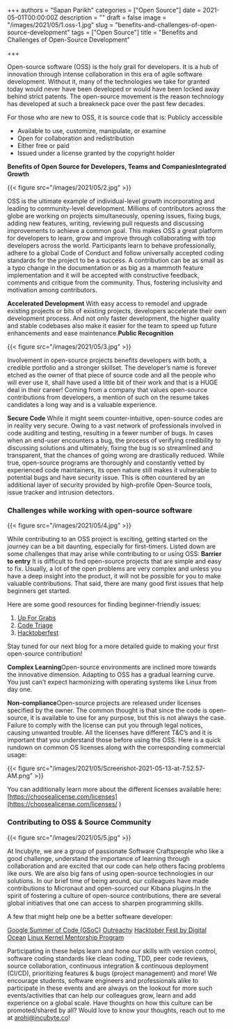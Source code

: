 +++
authors = "Sapan Parikh"
categories = ["Open Source"]
date = 2021-05-01T00:00:00Z
description = ""
draft = false
image = "/images/2021/05/1.oss-1.jpg"
slug = "benefits-and-challenges-of-open-source-development"
tags = ["Open Source"]
title = "Benefits and Challenges of Open-Source Development"

+++


Open-source software (OSS) is the holy grail for developers. It is a hub of innovation through intense collaboration in this era of agile software development. Without it, many of the technologies we take for granted today would never have been developed or would have been locked away behind strict patents. The open-source movement is the reason technology has developed at such a breakneck pace over the past few decades.

For those who are new to OSS, it is source code that is: Publicly accessible

* Available to use, customize, manipulate, or examine
* Open for collaboration and redistribution
* Either free or paid
* Issued under a license granted by the copyright holder

**Benefits of Open Source for Developers, Teams and Companies********Integrated Growth******

{{< figure src="/images/2021/05/2.jpg" >}}

OSS is the ultimate example of individual-level growth incorporating and leading to community-level development. Millions of contributors across the globe are working on projects simultaneously, opening issues, fixing bugs, adding new features, writing, reviewing pull requests and discussing improvements to achieve a common goal. This makes OSS a great platform for developers to learn, grow and improve through collaborating with top developers across the world. Participants learn to behave professionally, adhere to a global Code of Conduct and follow universally accepted coding standards for the project to be a success.   A contribution can be as small as a typo change in the documentation or as big as a mammoth feature implementation and it will be accepted with constructive feedback, comments and critique from the community. Thus, fostering inclusivity and motivation among contributors.

******Accelerated Development****** With easy access to remodel and upgrade existing projects or bits of existing projects, developers accelerate their own development process. And not only faster development, the higher quality and stable codebases also make it easier for the team to speed up future enhancements and ease maintenance.******Public Recognition******

{{< figure src="/images/2021/05/3.jpg" >}}

Involvement in open-source projects benefits developers with both, a credible portfolio and a stronger skillset. The developer’s name is forever etched as the owner of that piece of source code and all the people who will ever use it, shall have used a little bit of their work and that is a HUGE deal in their career!   Coming from a company that values open-source contributions from developers, a mention of such on the resume takes candidates a long way and is a valuable experience.

******Secure Code****** While it might seem counter-intuitive, open-source codes are in reality very secure. Owing to a vast network of professionals involved in code auditing and testing, resulting in a fewer number of bugs. In cases when an end-user encounters a bug, the process of verifying credibility to discussing solutions and ultimately, fixing the bug is so streamlined and transparent, that the chances of going wrong are drastically reduced.   While true, open-source programs are thoroughly and constantly vetted by experienced code maintainers, its open nature still makes it vulnerable to potential bugs and have security issue. This is often countered by an additional layer of security provided by high-profile Open-Source tools, issue tracker and intrusion detectors.

### Challenges while working with open-source software

{{< figure src="/images/2021/05/4.jpg" >}}

While contributing to an OSS project is exciting, getting started on the journey can be a bit daunting, especially for first-timers. Listed down are some challenges that may arise while contributing to or using OSS:  **Barrier to entry**  It is difficult to find open-source projects that are simple and easy to fix. Usually, a lot of the open problems are very complex and unless you have a deep insight into the product, it will not be possible for you to make valuable contributions. That said, there are many good first issues that help beginners get started.

Here are some good resources for finding beginner-friendly issues:

1. [Up For Grabs](https://up-for-grabs.net/#/)
2. [Code Triage](https://www.codetriage.com)
3. [Hacktoberfest](https://hacktoberfest.digitalocean.com)

Stay tuned for our next blog for a more detailed guide to making your first open-source contribution!

**Complex Learning**Open-source environments are inclined more towards the innovative dimension. Adapting to OSS has a gradual learning curve. You just can’t expect harmonizing with operating systems like Linux from day one.

**Non-compliance**Open-source projects are released under licenses specified by the owner. The common thought is that since the code is open-source, it is available to use for any purpose, but this is not always the case. Failure to comply with the license can put you through legal notices, causing unwanted trouble. All the licenses have different T&C’s and it is important that you understand those before using the OSS.   Here is a quick rundown on common OS licenses along with the corresponding commercial usage:

{{< figure src="/images/2021/05/Screenshot-2021-05-13-at-7.52.57-AM.png" >}}

You can additionally learn more about the different licenses available here: [https://choosealicense.com/licenses](https://choosealicense.com/licenses/ )

### Contributing to OSS & Source Community

{{< figure src="/images/2021/05/5.jpg" >}}

At Incubyte, we are a group of passionate Software Craftspeople who like a good challenge, understand the importance of learning through collaboration and are excited that our code can help others facing problems like ours. We are also big fans of using open-source technologies in our solutions. In our brief time of being around, our colleagues have made contributions to Micronaut and open-sourced our Kibana plugins.In the spirit of fostering a culture of open-source contributions, there are several global initiatives that one can access to sharpen programming skills.

A few that might help one be a better software developer:

[Google Summer of Code (GSoC)](https://summerofcode.withgoogle.com) [Outreachy](https://www.outreachy.org)  [Hacktober Fest by Digital Ocean](https://hacktoberfest.digitalocean.com) [Linux Kernel Mentorship Program](https://www.linuxfoundation.org/en/about/diversity-inclusivity/mentorship/)

Participating in these helps learn and hone our skills with version control, software coding standards like clean coding, TDD, peer code reviews, source collaboration, continuous integration & continuous deployment (CI/CD), prioritizing features & bugs (project management) and more!   We encourage students, software engineers and professionals alike to participate in these events and are always on the lookout for more such events/activities that can help our colleagues grow, learn and add experience on a global scale.   Have thoughts on how this culture can be promoted/shared by all? Would love to know your thoughts, reach out to me at [arohi@incubyte.co](/benefits-and-challenges-of-open-source-development-4/arohi@incubyte.co)!

